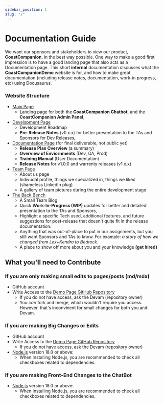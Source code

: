 ```yaml
---
sidebar_position: 1
slug: "/"
---
```


# Documentation Guide

We want our sponsors and stakeholders to view our product, **CoastCompanion**, in the best way possible. One way to make a good first impression is to have a good landing page that also acts as a Documentation page. This short **internal** documentation discusses what the **CoastCompanionDemo** website is for, and how to make great documentation (including release notes, documentation, work-in progress, etc) using Docusaurus.

### Website Structure

- [Main Page](/)
  - Landing page for both the **CoastCompanion Chatbot**, and the **CoastCompanion Admin Panel**,
- [Development Page](/dev/roadmap)
  - Development Roadmap
  - **Pre-Release Notes** (v0.x.x) for better presentation to the TAs and Sponsors for Dev Releases,
- [Documentation Page](/docs/intro) (for final deliverable, not public yet)
  - **Release Plan Overview** (a summary)
  - **Overview of Enviornments** (Dev, QA, Prod)
  - **Training Manual** (User Documentation)
  - **Release Notes** for v1.0.0 and warrenty releases (v1.x.x)
- [Team Page](/team)
  - About us page
  - Indivudal profile, things we specialized in, things we liked (shameless LinkedIn plug)
  - A gallery of team pictures during the entire development stage
- [The Back Bench](/blog)
  - A Small Team Blog
  - Quick **Work-In-Progress (WIP)** updates for better and detailed presentation to the TAs and Sponsors,
  - Highlight a specific Tech used, additional features, and future suggestions for post-release that doesn't quite fit in the release documentation.
  - Anything that was out-of-place to put in our assignments, but you still want Sponsors and TAs to know. For example: *a story of how we changed from Lex+Kendra to Bedrock.*
  - A place to show off more about you and your knowledge **(get hired)**

## What you'll need to Contribute

### If you are only making small edits to pages/posts (md/mdx)
- GitHub account
- Write Access to the [Demo Page GitHub Repository](https://github.com/TheD3vel0per/CoastCompanionDemo)
  - If you do not have access, ask the Devam (repository owner)
  - You *can* fork and merge, which wouldn't require you access. However, that's inconvinent for small changes for both you and Devam.

### If you are making Big Changes or Edits
- GitHub account
- Write Access to the [Demo Page GitHub Repository](https://github.com/TheD3vel0per/CoastCompanionDemo)
  - If you do not have access, ask the Devam (repository owner)
- [Node.js](https://nodejs.org/en/download/) version 18.0 or above:
  - When installing Node.js, you are recommended to check all checkboxes related to dependencies.

### If you are making Front-End Changes to the ChatBot
- [Node.js](https://nodejs.org/en/download/) version 18.0 or above:
  - When installing Node.js, you are recommended to check all checkboxes related to dependencies.